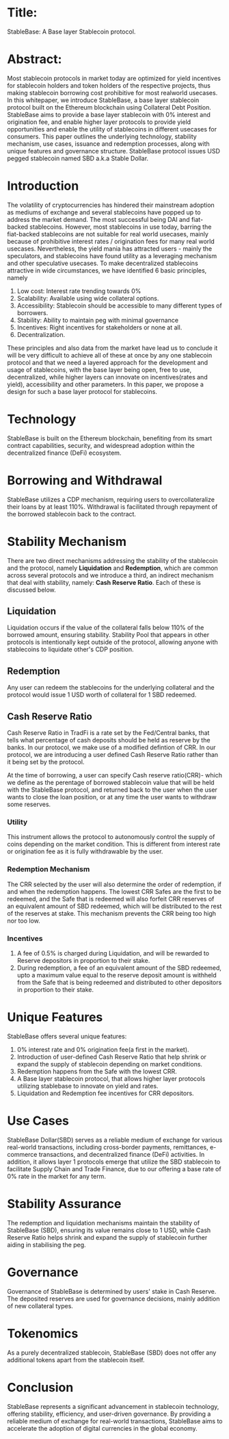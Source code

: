 # Title:
StableBase: A Base layer Stablecoin protocol.

# Abstract:
Most stablecoin protocols in market today are optimized for yield incentives for stablecoin holders and token holders of the respective projects, thus making stablecoin borrowing cost prohibitive for most realworld usecases. In this whitepaper, we introduce StableBase, a base layer stablecoin protocol built on the Ethereum blockchain using Collateral Debt Position. StableBase aims to provide a base layer stablecoin with 0% interest and origination fee, and enable higher layer protocols to provide yield opportunities and enable the utility of stablecoins in different usecases for consumers. This paper outlines the underlying technology, stability mechanism, use cases, issuance and redemption processes, along with unique features and governance structure. StableBase protocol issues USD pegged stablecoin named SBD a.k.a Stable Dollar.

# Introduction
The volatility of cryptocurrencies has hindered their mainstream adoption as mediums of exchange and several stablecoins have popped up to address the market demand. The most successful being DAI and fiat-backed stablecoins. However, most stablecoins in use today, barring the fiat-backed stablecoins are not suitable for real world usecases, mainly because of prohibitive interest rates / origination fees for many real world usecases. Nevertheless, the yield mania has attracted users - mainly the speculators, and stablecoins have found utility as a leveraging mechanism and other speculative usecases. To make decentralized stablecoins attractive in wide circumstances, we have identified 6 basic principles, namely
1. Low cost: Interest rate trending towards 0%
2. Scalability: Available using wide collateral options.
3. Accessibility: Stablecoin should be accessible to many different types of borrowers.
4. Stability: Ability to maintain peg with minimal governance
5. Incentives: Right incentives for stakeholders or none at all.
6. Decentralization.

These principles and also data from the market have lead us to conclude it will be very difficult to achieve all of these at once by any one stablecoin protocol and that we need a layered approach for the development and usage of stablecoins, with the base layer being open, free to use, decentralized, while higher layers can innovate on incentives(rates and yield), accessibility and other parameters. In this paper, we propose a design for such a base layer protocol for stablecoins.

# Technology
StableBase is built on the Ethereum blockchain, benefiting from its smart contract capabilities, security, and widespread adoption within the decentralized finance (DeFi) ecosystem.

# Borrowing and Withdrawal
StableBase utilizes a CDP mechanism, requiring users to overcollateralize their loans by at least 110%. Withdrawal is facilitated through repayment of the borrowed stablecoin back to the contract.

# Stability Mechanism
There are two direct mechanisms addressing the stability of the stablecoin and the protocol, namely **Liquidation** and **Redemption**, which are common across several protocols and we introduce a third, an indirect mechanism that deal with stability, namely: **Cash Reserve Ratio**. Each of these is discussed below.

## Liquidation
Liquidation occurs if the value of the collateral falls below 110% of the borrowed amount, ensuring stability. Stability Pool that appears in other protocols is intentionally kept outside of the protocol, allowing anyone with stablecoins to liquidate other's CDP position.

## Redemption
Any user can redeem the stablecoins for the underlying collateral and the protocol would issue 1 USD worth of collateral for 1 SBD redeemed.

## Cash Reserve Ratio
Cash Reserve Ratio in TradFi is a rate set by the Fed/Central banks, that tells what percentage of cash deposits should be held as reserve by the banks. In our protocol, we make use of a modified defintion of CRR. In our protocol, we are introducing a user defined Cash Reserve Ratio rather than it being set by the protocol. 

At the time of borrowing, a user can specify Cash reserve ratio(CRR)- which we define as the perentage of borrowed stablecoin value that will be held with the StableBase protocol, and returned back to the user when the user wants to close the loan position, or at any time the user wants to withdraw some reserves.

### Utility
This instrument allows the protocol to autonomously control the supply of coins depending on the market condition. This is different from interest rate or origination fee as it is fully withdrawable by the user.

### Redemption Mechanism
The CRR selected by the user will also determine the order of redemption, if and when the redemption happens. The lowest CRR Safes are the first to be redeemed, and the Safe that is redeemed will also forfeit CRR reserves of an equivalent amount of SBD redeemed, which will be distributed to the rest of the reserves at stake. This mechanism prevents the CRR being too high nor too low.

### Incentives
1. A fee of 0.5% is charged during Liquidation, and will be rewarded to Reserve depositors in proportion to their stake.
2. During redemption, a fee of an equivalent amount of the SBD redeemed, upto a maximum value equal to the reserve deposit amount is withheld from the Safe that is being redeemed and distributed to other depositors in proportion to their stake.

# Unique Features
StableBase offers several unique features:

1. 0% interest rate and 0% origination fee(a first in the market).
2. Introduction of user-defined Cash Reserve Ratio that help shrink or expand the supply of stablecoin depending on market conditions.
3. Redemption happens from the Safe with the lowest CRR.
4. A Base layer stablecoin protocol, that allows higher layer protocols utilizing stablebase to innovate on yield and rates.
5. Liquidation and Redemption fee incentives for CRR depositors.

# Use Cases
StableBase Dollar(SBD) serves as a reliable medium of exchange for various real-world transactions, including cross-border payments, remittances, e-commerce transactions, and decentralized finance (DeFi) activities. In addition, it allows layer 1 protocols emerge that utilize the SBD stablecoin to facilitate Supply Chain and Trade Finance, due to our offering a base rate of 0% rate in the market for any term.

# Stability Assurance
The redemption and liquidation mechanisms maintain the stability of StableBase (SBD), ensuring its value remains close to 1 USD, while Cash Reserve Ratio helps shrink and expand the supply of stablecoin further aiding in stabilising the peg.

# Governance
Governance of StableBase is determined by users' stake in Cash Reserve. The deposited reserves are used for governance decisions, mainly addition of new collateral types.

# Tokenomics
As a purely decentralized stablecoin, StableBase (SBD) does not offer any additional tokens apart from the stablecoin itself.

# Conclusion
StableBase represents a significant advancement in stablecoin technology, offering stability, efficiency, and user-driven governance. By providing a reliable medium of exchange for real-world transactions, StableBase aims to accelerate the adoption of digital currencies in the global economy.